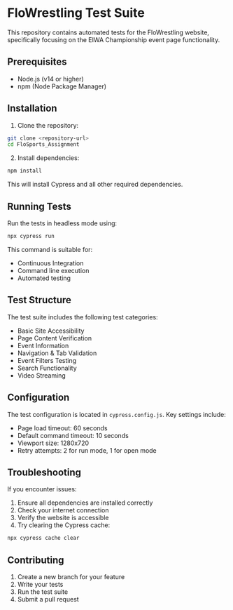 # FloWrestling Test Suite

This repository contains automated tests for the FloWrestling website, specifically focusing on the EIWA Championship event page functionality.

## Prerequisites

- Node.js (v14 or higher)
- npm (Node Package Manager)

## Installation

1. Clone the repository:
```bash
git clone <repository-url>
cd FloSports_Assignment
```

2. Install dependencies:
```bash
npm install
```

This will install Cypress and all other required dependencies.

## Running Tests

Run the tests in headless mode using:

```bash
npx cypress run
```

This command is suitable for:
- Continuous Integration
- Command line execution
- Automated testing

## Test Structure

The test suite includes the following test categories:

- Basic Site Accessibility
- Page Content Verification
- Event Information
- Navigation & Tab Validation
- Event Filters Testing
- Search Functionality
- Video Streaming

## Configuration

The test configuration is located in `cypress.config.js`. Key settings include:
- Page load timeout: 60 seconds
- Default command timeout: 10 seconds
- Viewport size: 1280x720
- Retry attempts: 2 for run mode, 1 for open mode

## Troubleshooting

If you encounter issues:

1. Ensure all dependencies are installed correctly
2. Check your internet connection
3. Verify the website is accessible
4. Try clearing the Cypress cache:
```bash
npx cypress cache clear
```

## Contributing

1. Create a new branch for your feature
2. Write your tests
3. Run the test suite
4. Submit a pull request

